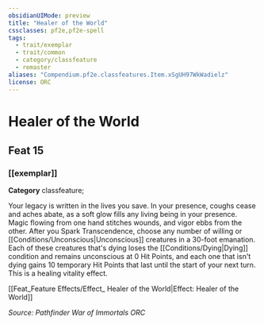 ```yaml
---
obsidianUIMode: preview
title: "Healer of the World"
cssclasses: pf2e,pf2e-spell
tags:
  - trait/exemplar
  - trait/common
  - category/classfeature
  - remaster
aliases: "Compendium.pf2e.classfeatures.Item.xSgUH97WkWadielz"
license: ORC
---
```

# Healer of the World
## Feat 15
### [[exemplar]]

**Category** classfeature; 




Your legacy is written in the lives you save. In your presence, coughs cease and aches abate, as a soft glow fills any living being in your presence. Magic flowing from one hand stitches wounds, and vigor ebbs from the other. After you Spark Transcendence, choose any number of willing or [[Conditions/Unconscious|Unconscious]] creatures in a 30-foot emanation. Each of these creatures that's dying loses the [[Conditions/Dying|Dying]] condition and remains unconscious at 0 Hit Points, and each one that isn't dying gains 10 temporary Hit Points that last until the start of your next turn. This is a healing vitality effect.

[[Feat_Feature Effects/Effect_ Healer of the World|Effect: Healer of the World]]

*Source: Pathfinder War of Immortals*
*ORC*